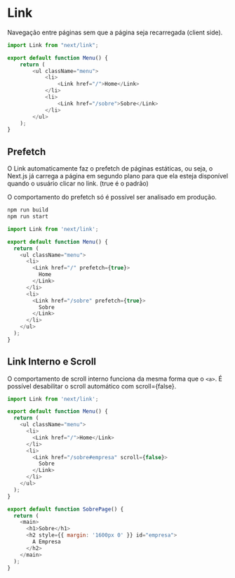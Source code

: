 # Link

Navegação entre páginas sem que a página seja recarregada (client side).

```js
import Link from "next/link";

export default function Menu() {
	return (
		<ul className="menu">
			<li>
				<Link href="/">Home</Link>
			</li>
			<li>
				<Link href="/sobre">Sobre</Link>
			</li>
		</ul>
	);
}
```

## Prefetch

O Link automaticamente faz o prefetch de páginas estáticas, ou seja, o Next.js já carrega a página em segundo plano para que ela esteja disponível quando o usuário clicar no link. (true é o padrão)

O comportamento do prefetch só é possível ser analisado em produção.

```js
npm run build
npm run start

import Link from 'next/link';

export default function Menu() {
  return (
    <ul className="menu">
      <li>
        <Link href="/" prefetch={true}>
          Home
        </Link>
      </li>
      <li>
        <Link href="/sobre" prefetch={true}>
          Sobre
        </Link>
      </li>
    </ul>
  );
}

```

## Link Interno e Scroll

O comportamento de scroll interno funciona da mesma forma que o `<a>`. É possível desabilitar o scroll automático com scroll={false}.

```js
import Link from 'next/link';

export default function Menu() {
  return (
    <ul className="menu">
      <li>
        <Link href="/">Home</Link>
      </li>
      <li>
        <Link href="/sobre#empresa" scroll={false}>
          Sobre
        </Link>
      </li>
    </ul>
  );
}

export default function SobrePage() {
  return (
    <main>
      <h1>Sobre</h1>
      <h2 style={{ margin: '1600px 0' }} id="empresa">
        A Empresa
      </h2>
    </main>
  );
}


```
